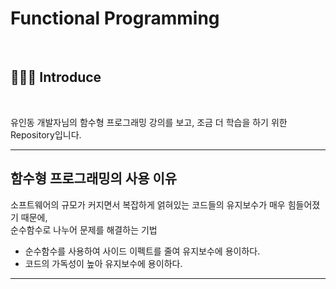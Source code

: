 # Functional Programming

<br />

## 🧑🏻‍💻 Introduce

<br />

유인동 개발자님의 함수형 프로그래밍 강의를 보고, 조금 더 학습을 하기 위한 Repository입니다.

---


## 함수형 프로그래밍의 사용 이유

소프트웨어의 규모가 커지면서 복잡하게 얽혀있는 코드들의 유지보수가 매우 힘들어졌기 때문에,<br /> 순수함수로 나누어 문제를 해결하는 기법

- 순수함수를 사용하여 사이드 이펙트를 줄여 유지보수에 용이하다.
- 코드의 가독성이 높아 유지보수에 용이하다.

---

